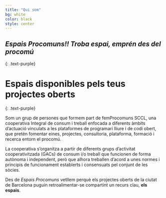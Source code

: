 ```yaml
---
title: "Qui som"
bg: white
color: black
style: center
---
```


## *Espais Procomuns!! Troba espai, emprén des del procomú*
{: .text-purple}

<span class="fa-stack subtlecircle" style="font-size:100px; background:rgba(255,166,0,0.1)">
  <i class="fa fa-circle fa-stack-2x text-white"></i>
  <i class="fa fa-code-branch fa-stack-1x text-orange"></i>
</span>

# Espais disponibles pels teus projectes oberts
{: .text-purple}


Som un grup de persones que formem part de femProcomuns SCCL, una cooperativa Integral de consum i treball enfocada a diferents àmbits d’actuació vinculats a les plataformes de programari lliure i de codi obert, que pretén fomentar eines, projectes, consultoria, plataforma, formació i recerca entorn el procomú.

La cooperativa s’organitza a partir de diferents grups d’activitat cooperativitzada (GACs) de consum i/o treball que funcionen de forma autònoma i independent, però que alhora treballen d’acord a unes normes i principis de funcionament establerts i consensuats pel conjunt de les sòcies.  

Des de *Espais Procomuns* vetllem perquè els projectes oberts de la ciutat de Barcelona puguin retroalimentar-se compartint un recurs clau, **els espais**.

